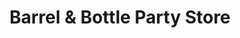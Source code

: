 ---
title: "Barrel & Bottle Party Store"
url: /detroit/barrel-and-bottle-party-store/
shop: alcohol
---